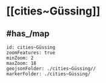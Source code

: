 # [[cities~Güssing]] 


## #has_/map  



```leaflet
id: cities~Güssing
zoomFeatures: true 
minZoom: 2 
maxZoom: 18
geojsonFolder: ./cities~Güssing//
markerFolder: ./cities~Güssing/
```
